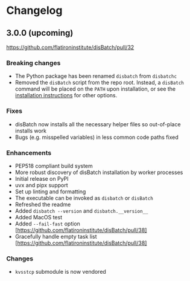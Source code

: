 # Changelog

## 3.0.0 (upcoming)

https://github.com/flatironinstitute/disBatch/pull/32

### Breaking changes
- The Python package has been renamed `disbatch` from `disbatchc`
- Removed the `disBatch` script from the repo root. Instead, a `disBatch` command will be placed on the `PATH` upon installation, or see the [installation instructions](Readme.md#Installation) for other options.

### Fixes
- disBatch now installs all the necessary helper files so out-of-place installs work
- Bugs (e.g. misspelled variables) in less common code paths fixed

### Enhancements
- PEP518 compliant build system
- More robust discovery of disBatch installation by worker processes
- Initial release on PyPI
- uvx and pipx support
- Set up linting and formatting
- The executable can be invoked as `disbatch` or `disBatch`
- Refreshed the readme
- Added `disbatch --version` and `disbatch.__version__`
- Added MacOS test
- Added `--fail-fast` option [https://github.com/flatironinstitute/disBatch/pull/38]
- Gracefully handle empty task list [https://github.com/flatironinstitute/disBatch/pull/38]

### Changes
- `kvsstcp` submodule is now vendored
